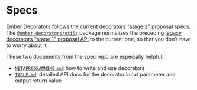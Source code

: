 # Specs

Ember Decorators follows the [current decorators "stage 2" proposal specs](https://github.com/tc39/proposal-decorators).
The [`@ember-decorators/utils`](https://github.com/ember-decorators/ember-decorators/tree/master/packages/utils)
package normalizes the preceding [legacy decorators "stage 1" proposal API](https://github.com/loganfsmyth/babel-plugin-transform-decorators-legacy#why-legacy)
to the current one, so that you don't have to worry about it.

These two documents from the spec repo are especially helpful:

- [`METAPROGRAMMING.md`](https://github.com/tc39/proposal-decorators/blob/master/METAPROGRAMMING.md):
  how to write and use decorators
- [`TABLE.md`](https://github.com/tc39/proposal-decorators/blob/master/TABLE.md):
  detailed API docs for the decorator input parameter and output return value
